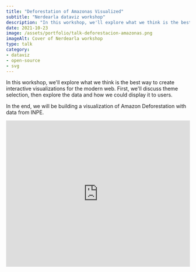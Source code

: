 ```yaml
---
title: "Deforestation of Amazonas Visualized"
subtitle: "Nerdearla dataviz workshop"
description: "In this workshop, we'll explore what we think is the best way to create interactive visualizations for the modern web. First, we'll discuss theme selection, then explore the data and how we could display it to users."
date: 2021-10-23
image: /assets/portfolio/talk-deforestacion-amazonas.png
imageAlt: Cover of Nerdearla workshop
type: talk
category: 
- dataviz
- open-source
- svg
---
```


In this workshop, we'll explore what we think is the best way to create interactive visualizations for the modern web. First, we'll discuss theme selection, then explore the data and how we could display it to users.

In the end, we will be building a visualization of Amazon Deforestation with data from INPE.

<iframe class="iframe-post" width="100%" height="400" src="https://www.youtube.com/embed/zf924WV1kZk?si=fdPldwSXA3D7yepf" title="YouTube video player" frameborder="0" allow="accelerometer; autoplay; clipboard-write; encrypted-media; gyroscope; picture-in-picture; web-share" referrerpolicy="strict-origin-when-cross-origin" allowfullscreen></iframe>